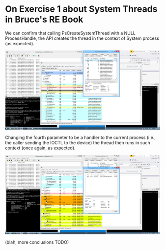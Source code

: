 # On Exercise 1 about System Threads in Bruce's RE Book
We can confirm that calling PsCreateSystemThread with a NULL ProcessHandle, the API creates the thread in the context of System process (as expected).

![foo](AsSystem.png)

Changing the fourth parameter to be a handler to the current process (i.e., the caller sending the IOCTL to the device) the thread then runs in such context (once again, as expected).

![foo](AsProcess.png)

(blah, more conclusions TODO)